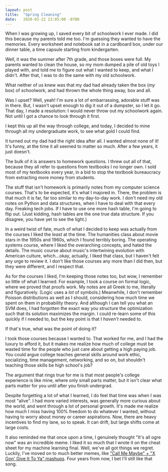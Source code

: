 ```yaml
---
layout: post
title:  "Spring Cleaning"
date:   2020-03-22 23:05:00 -0700
---
```


When I was growing up, I saved every bit of schoolwork I ever made. I did
this because my parents told me too. I'm guessing they wanted to have the
memories. Every worksheet and notebook sat in a cardboard box, under our
dinner table, a time capsule starting from kindergarten.

Well, it was the summer after 7th grade, and those boxes were full.
My parents wanted to clean the house, so my mom dumped a pile of old toys I
played with, and told me to figure out what I wanted to keep, and what I
didn't. After that, I was to do the
same with my old schoolwork.

What neither of us knew was that my dad had already taken the box (*my* box)
of schoolwork, and had thrown the whole thing away, box and all.

Was I upset? Well, yeah! I'm sure a lot of embarrassing, adorable stuff was
in there. But, I wasn't upset enough to dig it out of a dumpster, so I let it
go. That day, I made a resolution: I would never
throw out my schoolwork again. Not until I got a chance to look through
it first.

I kept this up all the way through college, and today, I decided to mine through
all my undergraduate work, to see what gold I could find.

It turned out my dad had the right idea after all. I wanted almost none of it!
It's funny, at the time it all seemed to matter so much. After a few years,
it just doesn't.

The bulk of it is answers to homework questions. I threw out all of that, because they all
refer to questions from textbooks I no longer own. I sold most of my textbooks
every year, in a bid to stop the textbook bureaucracy from extracting more
money from students.

The stuff that isn't homework is primarily notes from my
computer science courses. That's to be expected, it's what I majored in. There,
the problem is that much it is far, far too similar to my day-to-day work.
I don't need my
old notes on Python and data structures, when I have to deal with that
every day.
Freaking tech jobs. If I have to use one more hash table, I'm going
to flip out. (Just kidding, hash tables are the one true data structure. If
you disagree, you have yet to see the light.)

In a weird twist of fate, much of what I decided to keep was actually from
the courses
I liked the *least* at the time. The humanities class about movie stars
in the 1950s and 1960s, which I found terribly boring.
The operating systems course, where
I liked the overarching concepts, and hated the details.
The music course
about music's intertwining evolution with American culture,
which...okay, actually, I liked that class, but I haven't felt any urge to
review it.
I don't like those courses any more than I did then, but they were different,
and I respect that.

As for the courses I liked, I'm keeping those notes too, but wow, I
remember so little of what I learned. For example,
I took a course on formal logic, where we proved that proofs work.
My notes are all Greek to me, literally and figuratively.
(Logic uses a *lot* of symbols.) Meanwhile, I don't remember
Poisson distributions as well as I should, considering how much time we spent
on them in probability theory. And although I can tell you what an SVM does,
I had forgotten the exact way you structure the optimization such that its
solution maximizes the margin.
I could re-learn some of this quickly if I needed to, but the key point is that
I *haven't* needed to.

If that's true, what was the point of doing it?

I took those courses because I wanted to.
That worked for me, and I had the luxury to afford it, but it makes
me realize how much of college must be wasted time for the people who just care about
getting a high paying job. You could argue college teaches general skills
around work ethic, socializing, time management, networking, and so on, but
shouldn't teaching those skills be high school's job?

The argument that rings true for me is that most people's college experience
is like mine, where only small parts matter, but it isn't clear what parts matter for you until after
you finish undergrad.

Despite forgetting a lot of what I learned, I do feel that time was when I was most
"alive". I had more varied interests, was generally more curious about the world,
and went through a lot of personal growth. It's made me realize how much I miss
having 100% freedom to do whatever I wanted, without having to worry about
money or career aspirations. Now, there are heavy incentives to find my lane,
so to speak. It can drift, but large shifts come at large costs.

It also reminded me that once upon a time, I genuinely thought "It's all ogre now" was
an incredible meme. I liked it so much that I wrote it on the cheat sheet for my machine
learning final. Well, we've all got things we regret. Luckily, I've moved on to much better
memes, like ["Call Me Maybe" + "X Gon' Give It To Ya" mashups](https://www.youtube.com/watch?v=Fegs-XVKgnM).
Four years from now, I bet I'll still like that song.
